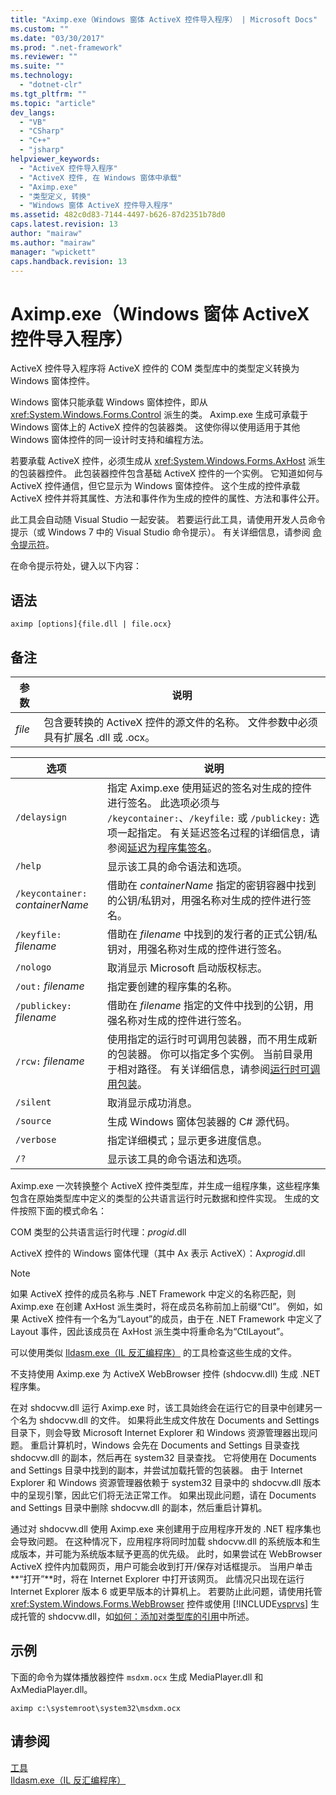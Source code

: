 ```yaml
---
title: "Aximp.exe（Windows 窗体 ActiveX 控件导入程序） | Microsoft Docs"
ms.custom: ""
ms.date: "03/30/2017"
ms.prod: ".net-framework"
ms.reviewer: ""
ms.suite: ""
ms.technology: 
  - "dotnet-clr"
ms.tgt_pltfrm: ""
ms.topic: "article"
dev_langs: 
  - "VB"
  - "CSharp"
  - "C++"
  - "jsharp"
helpviewer_keywords: 
  - "ActiveX 控件导入程序"
  - "ActiveX 控件, 在 Windows 窗体中承载"
  - "Aximp.exe"
  - "类型定义, 转换"
  - "Windows 窗体 ActiveX 控件导入程序"
ms.assetid: 482c0d83-7144-4497-b626-87d2351b78d0
caps.latest.revision: 13
author: "mairaw"
ms.author: "mairaw"
manager: "wpickett"
caps.handback.revision: 13
---
```

# Aximp.exe（Windows 窗体 ActiveX 控件导入程序）
ActiveX 控件导入程序将 ActiveX 控件的 COM 类型库中的类型定义转换为 Windows 窗体控件。  
  
 Windows 窗体只能承载 Windows 窗体控件，即从 <xref:System.Windows.Forms.Control> 派生的类。  Aximp.exe 生成可承载于 Windows 窗体上的 ActiveX 控件的包装器类。  这使你得以使用适用于其他 Windows 窗体控件的同一设计时支持和编程方法。  
  
 若要承载 ActiveX 控件，必须生成从 <xref:System.Windows.Forms.AxHost> 派生的包装器控件。  此包装器控件包含基础 ActiveX 控件的一个实例。  它知道如何与 ActiveX 控件通信，但它显示为 Windows 窗体控件。  这个生成的控件承载 ActiveX 控件并将其属性、方法和事件作为生成的控件的属性、方法和事件公开。  
  
 此工具会自动随 Visual Studio 一起安装。  若要运行此工具，请使用开发人员命令提示（或 Windows 7 中的 Visual Studio 命令提示）。  有关详细信息，请参阅 [命令提示符](../../../docs/framework/tools/developer-command-prompt-for-vs.md)。  
  
 在命令提示符处，键入以下内容：  
  
## 语法  
  
```  
aximp [options]{file.dll | file.ocx}  
```  
  
## 备注  
  
|参数|说明|  
|--------|--------|  
|*file*|包含要转换的 ActiveX 控件的源文件的名称。  文件参数中必须具有扩展名 .dll 或 .ocx。|  
  
|选项|说明|  
|--------|--------|  
|`/delaysign`|指定 Aximp.exe 使用延迟的签名对生成的控件进行签名。  此选项必须与 `/keycontainer:`、`/keyfile:` 或 `/publickey:` 选项一起指定。  有关延迟签名过程的详细信息，请参阅[延迟为程序集签名](../../../docs/framework/app-domains/delay-sign-assembly.md)。|  
|`/help`|显示该工具的命令语法和选项。|  
|`/keycontainer:` *containerName*|借助在 *containerName* 指定的密钥容器中找到的公钥\/私钥对，用强名称对生成的控件进行签名。|  
|`/keyfile:` *filename*|借助在 *filename* 中找到的发行者的正式公钥\/私钥对，用强名称对生成的控件进行签名。|  
|`/nologo`|取消显示 Microsoft 启动版权标志。|  
|`/out:` *filename*|指定要创建的程序集的名称。|  
|`/publickey:` *filename*|借助在 *filename* 指定的文件中找到的公钥，用强名称对生成的控件进行签名。|  
|`/rcw:` *filename*|使用指定的运行时可调用包装器，而不用生成新的包装器。  你可以指定多个实例。  当前目录用于相对路径。  有关详细信息，请参阅[运行时可调用包装](../../../docs/framework/interop/runtime-callable-wrapper.md)。|  
|`/silent`|取消显示成功消息。|  
|`/source`|生成 Windows 窗体包装器的 C\# 源代码。|  
|`/verbose`|指定详细模式；显示更多进度信息。|  
|`/?`|显示该工具的命令语法和选项。|  
  
 Aximp.exe 一次转换整个 ActiveX 控件类型库，并生成一组程序集，这些程序集包含在原始类型库中定义的类型的公共语言运行时元数据和控件实现。  生成的文件按照下面的模式命名：  
  
 COM 类型的公共语言运行时代理：*progid*.dll  
  
 ActiveX 控件的 Windows 窗体代理（其中 Ax 表示 ActiveX）：Ax*progid*.dll  
  
> [!NOTE]
>  如果 ActiveX 控件的成员名称与 .NET Framework 中定义的名称匹配，则 Aximp.exe 在创建 AxHost 派生类时，将在成员名称前加上前缀“Ctl”。  例如，如果 ActiveX 控件有一个名为“Layout”的成员，由于在 .NET Framework 中定义了 Layout 事件，因此该成员在 AxHost 派生类中将重命名为“CtlLayout”。  
  
 可以使用类似 [Ildasm.exe（IL 反汇编程序）](../../../docs/framework/tools/ildasm-exe-il-disassembler.md) 的工具检查这些生成的文件。  
  
 不支持使用 Aximp.exe 为 ActiveX WebBrowser 控件 \(shdocvw.dll\) 生成 .NET 程序集。  
  
 在对 shdocvw.dll 运行 Aximp.exe 时，该工具始终会在运行它的目录中创建另一个名为 shdocvw.dll 的文件。  如果将此生成文件放在 Documents and Settings 目录下，则会导致 Microsoft Internet Explorer 和 Windows 资源管理器出现问题。  重启计算机时，Windows 会先在 Documents and Settings 目录查找 shdocvw.dll 的副本，然后再在 system32 目录查找。  它将使用在 Documents and Settings 目录中找到的副本，并尝试加载托管的包装器。  由于 Internet Explorer 和 Windows 资源管理器依赖于 system32 目录中的 shdocvw.dll 版本中的呈现引擎，因此它们将无法正常工作。  如果出现此问题，请在 Documents and Settings 目录中删除 shdocvw.dll 的副本，然后重启计算机。  
  
 通过对 shdocvw.dll 使用 Aximp.exe 来创建用于应用程序开发的 .NET 程序集也会导致问题。  在这种情况下，应用程序将同时加载 shdocvw.dll 的系统版本和生成版本，并可能为系统版本赋予更高的优先级。  此时，如果尝试在 WebBrowser ActiveX 控件内加载网页，用户可能会收到打开\/保存对话框提示。  当用户单击**“打开”**时，将在 Internet Explorer 中打开该网页。  此情况只出现在运行 Internet Explorer 版本 6 或更早版本的计算机上。  若要防止此问题，请使用托管 <xref:System.Windows.Forms.WebBrowser> 控件或使用 [!INCLUDE[vsprvs](../../../includes/vsprvs-md.md)] 生成托管的 shdocvw.dll，如[如何：添加对类型库的引用](../../../docs/framework/interop/how-to-add-references-to-type-libraries.md)中所述。  
  
## 示例  
 下面的命令为媒体播放器控件 `msdxm.ocx` 生成 MediaPlayer.dll 和 AxMediaPlayer.dll。  
  
```  
aximp c:\systemroot\system32\msdxm.ocx  
```  
  
## 请参阅  
 [工具](../../../docs/framework/tools/index.md)   
 [Ildasm.exe（IL 反汇编程序）](../../../docs/framework/tools/ildasm-exe-il-disassembler.md)